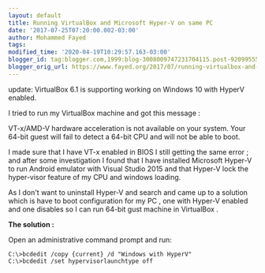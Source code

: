 ```yaml
---
layout: default
title: Running VirtualBox and Microsoft Hyper-V on same PC
date: '2017-07-25T07:20:00.002-03:00'
author: Mohammed Fayed
tags:
modified_time: '2020-04-19T10:29:57.163-03:00'
blogger_id: tag:blogger.com,1999:blog-3008009747231704115.post-9209955512811141971
blogger_orig_url: https://www.fayed.org/2017/07/running-virtualbox-and-microsoft-hyper.html
---
```



update: VirtualBox  6.1 is supporting working on Windows 10 with HyperV enabled.

I tried to run my VirtualBox machine and got this message :




VT-x/AMD-V hardware acceleration is not available on your system. Your 64-bit guest will fail to detect a 64-bit CPU and will not be able to boot.</span>





I made sure that I have VT-x enabled in BIOS I still getting the same error ; and after some investigation  I found that I have installed Microsoft Hyper-V to run Android emulator with Visual Studio 2015 and that Hyper-V lock the hyper-visor feature of my CPU and windows loading.



As I don't want to uninstall Hyper-V and search and came up to a solution which is have to boot configuration for my PC , one with Hyper-V enabled and one disables so I can run 64-bit gust machine in VirtualBox .



**The solution :**

Open an administrative command prompt and run:

```shell
C:\>bcdedit /copy {current} /d "Windows with HyperV"
C:\>bcdedit /set hypervisorlaunchtype off
```


